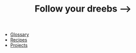 <html lang="en_US">
<head>
    <meta charset="utf-8">
    <meta name="author" content="calabacitas">
    <meta name="title" content="Follow your dreebs.">
    <title>
      John's Test Page
    </title>
    <link rel="stylesheet" type="text/css" href="mozillastyle.css">
    <!-- <script src="mozillascript.js" defer></script> -->
</head>
<!-- Rad! This is my first html file. -->
<body>
<header>
    <h1 title="Thou talk'st of nothing.">Follow your dreebs --> </h1>
</header>
<nav>
    <ul>
        <li><a href="glossary.html" title="Not topic-bound" target=" blank">Glossary</a></li>
        <li><a href="mozillahummus.html" title="Currently just a hummus recipe." target=" blank">Recipes</a></li>
        <li><a href="practiceproj.html" title="Working on V5s" target=" blank">Projects</a></li>
    </ul>
</nav>
</body>
</html>
